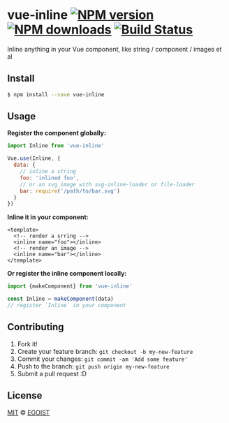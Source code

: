 # vue-inline [![NPM version](https://img.shields.io/npm/v/vue-inline.svg?style=flat-square)](https://npmjs.com/package/vue-inline) [![NPM downloads](https://img.shields.io/npm/dm/vue-inline.svg?style=flat-square)](https://npmjs.com/package/vue-inline) [![Build Status](https://img.shields.io/circleci/project/egoist/vue-inline/master.svg?style=flat-square)](https://circleci.com/gh/egoist/vue-inline)

Inline anything in your Vue component, like string / component / images et al

## Install

```bash
$ npm install --save vue-inline
```

## Usage

**Register the component globally:**

```js
import Inline from 'vue-inline'

Vue.use(Inline, {
  data: {
    // inline a string
    foo: 'inlined foo',
    // or an svg image with svg-inline-loader or file-loader
    bar: require('/path/to/bar.svg')
  }
})
```

**Inline it in your component:**

```vue
<template>
  <!-- render a srring -->
  <inline name="foo"></inline>
  <!-- render an image -->
  <inline name="bar"></inline>
</template>
```

**Or register the inline component locally:**

```js
import {makeComponent} from 'vue-inline'

const Inline = makeComponent(data)
// register `Inline` in your component
```

## Contributing

1. Fork it!
2. Create your feature branch: `git checkout -b my-new-feature`
3. Commit your changes: `git commit -am 'Add some feature'`
4. Push to the branch: `git push origin my-new-feature`
5. Submit a pull request :D

## License

[MIT](https://egoist.mit-license.org/) © [EGOIST](https://github.com/egoist)
